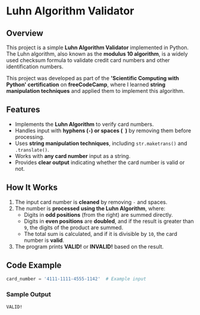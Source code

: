 # Luhn Algorithm Validator

## Overview
This project is a simple **Luhn Algorithm Validator** implemented in Python. The Luhn algorithm, also known as the **modulus 10 algorithm**, is a widely used checksum formula to validate credit card numbers and other identification numbers.

This project was developed as part of the **'Scientific Computing with Python' certification** on **freeCodeCamp**, where I learned **string manipulation techniques** and applied them to implement this algorithm.

## Features
- Implements the **Luhn Algorithm** to verify card numbers.
- Handles input with **hyphens (`-`) or spaces (` `)** by removing them before processing.
- Uses **string manipulation techniques**, including `str.maketrans()` and `.translate()`.
- Works with **any card number** input as a string.
- Provides **clear output** indicating whether the card number is valid or not.

## How It Works
1. The input card number is **cleaned** by removing `-` and spaces.
2. The number is **processed using the Luhn Algorithm**, where:
   - Digits in **odd positions** (from the right) are summed directly.
   - Digits in **even positions** are **doubled**, and if the result is greater than `9`, the digits of the product are summed.
   - The total sum is calculated, and if it is divisible by `10`, the card number is **valid**.
3. The program prints **VALID!** or **INVALID!** based on the result.

## Code Example
```python
card_number = '4111-1111-4555-1142'  # Example input
```

### Sample Output
```
VALID!
```
